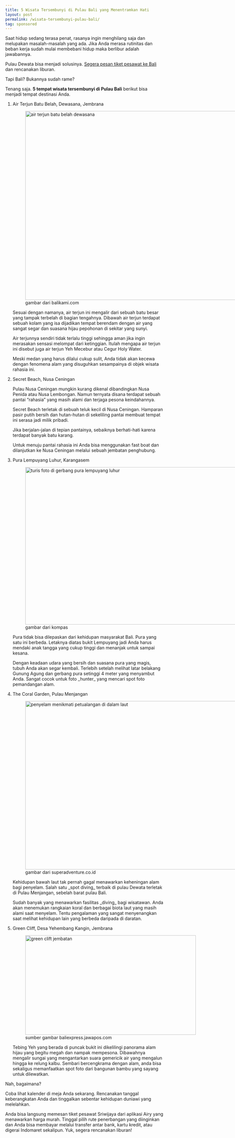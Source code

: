 ```yaml
---
title: 5 Wisata Tersembunyi di Pulau Bali yang Menentramkan Hati
layout: post
permalink: /wisata-tersembunyi-pulau-bali/
tag: sponsored
---
```

<div>
<p class="justify my3">
Saat hidup sedang terasa penat, rasanya ingin menghilang saja dan melupakan masalah-masalah yang ada. Jika Anda merasa rutinitas dan beban kerja sudah mulai membebani hidup maka berlibur adalah jawabannya.
</p>
</div>
<div>
<p class="justify my3">
Pulau Dewata bisa menjadi solusinya. <a href="https://www.airyrooms.com/tiket-pesawat" rel="noopener noreferrer" target="_blank">Segera pesan tiket pesawat ke Bali</a> dan rencanakan liburan.
</p>
</div>
<div>
<p class="justify my3">
Tapi Bali? Bukannya sudah rame?
</p>
</div>
<div>
<p class="justify my3">
Tenang saja. <strong>5 tempat wisata tersembunyi di Pulau Bali</strong> berikut bisa menjadi tempat destinasi Anda.
</p>
</div>
<ol>
<li>Air Terjun Batu Belah, Dewasana, Jembrana  
    <figure style="width: 800px" class="wp-caption alignnone"><img loading="lazy" src="https://lh3.googleusercontent.com/IPEOfGkQ4rhtclzuru_qDm36zNnKgmrZ2_UdF9HGeEavSUbSxakjmZ6abLcfsygz0D79AZiWU3kWYcRWf7fLa2X6Td8Z3KuVREU2R_DL8b1v_wh5bMddOPoRq1hP_9NyNr6rZ1UIRQ=w800-h600-no" width="800" height="600" alt="air terjun batu belah dewasana" class="size-full" /><figcaption class="wp-caption-text">gambar dari balikami.com</figcaption></figure>
<div>
<p class="justify my3">
Sesuai dengan namanya, air terjun ini mengalir dari sebuah batu besar yang tampak terbelah di bagian tengahnya. Dibawah air terjun terdapat sebuah kolam yang isa dijadikan tempat berendam dengan air yang sangat segar dan suasana hijau pepohonan di sekitar yang sunyi. 
</p>
</div>
<div>
<p class="justify my3">
Air terjunnya sendiri tidak terlalu tinggi sehingga aman jika ingin merasakan sensasi melompat dari ketinggian. Itulah mengapa air terjun ini disebut juga air terjun Yeh Mecebur atau Cegur Holy Water. 
</p>
</div>
<div>
<p class="justify my3">
Meski medan yang harus dilalui cukup sulit, Anda tidak akan kecewa dengan fenomena alam yang disuguhkan sesampainya di objek wisata rahasia ini.
</p>
</div>
</li>
<li>Secret Beach, Nusa Ceningan  
<div>
<p class="justify my3">
    Pulau Nusa Ceningan mungkin kurang dikenal dibandingkan Nusa Penida atau Nusa Lembongan. Namun ternyata disana terdapat sebuah pantai &#8220;rahasia&#8221; yang masih alami dan terjaga pesona keindahannya.
</p>
</div>
<div>
<p class="justify my3">
Secret Beach terletak di sebuah teluk kecil di Nusa Ceningan. Hamparan pasir putih bersih dan hutan-hutan di sekeliling pantai membuat tempat ini serasa jadi milik pribadi.
</p>
</div>
<div>
<p class="justify my3">
Jika berjalan-jalan di tepian pantainya, sebaiknya berhati-hati karena terdapat banyak batu karang. 
</p>
</div>
<div>
<p class="justify my3">
Untuk menuju pantai rahasia ini Anda bisa menggunakan fast boat dan dilanjutkan ke Nusa Ceningan melalui sebuah jembatan penghubung.
</p>
</div>
</li>
<li>Pura Lempuyang Luhur, Karangasem  
    <figure style="width: 750px" class="wp-caption alignnone"><img loading="lazy" src="https://lh3.googleusercontent.com/ilmPWeumAM4qh_0PD9YqELth7tl1D5_suh2awlbULdaytBVWPcAFQunYm9xiut1Zmu7bxib6Nunyyi6qpKL3xysOEgu-KxIyeRiFNR5tTpVeS7QmFwS1kTQAv6DeKJ2U9sGo-u2XvSI7BfT_mR6n_29OIJue1NNc1B09q1a-t7xmm89JtycwvPF8E2VqJ3kr7WX2e6NklGQKAWVeBiAQqd8t-LocCUXFI6FHufhRDXgi7O43xUaE1MYbINeLvUljN-tYeNLbxoMRjhhc9VDXyD2SKHAljvecrdZ3ZjtITck421UzHApeOC-EV8tgFO9bx-39HtSDbxf0pijiTRgc23xH8Xr57RGkL83WpkP8z6vBZeDKAd6i7UERQS9Q-1lDNn3kUPXcq3PWm7fO1nU_qLNn4I1Oy-pGaYxoaOkBb-9dsKsrpQhBu-ZbP4n51CS3pmj7GvlUC0Xr-DxQ-oX2fQkMP2Dg0ELsn1tut8ves9oyn0DuV9TMVOyL1vx-trS7gr8hQ2SBIG5L_ii_-CuEc8WgDc_CVClb1YXVPyU279eW8Sa75Pn_XS5zjTaslMZg-2Z2kvfUWXMK0U-1pT4ba9SBJLCIrAGgNRcXhqJ190j1rSawgmAPlVPHm8p1wXGkYaHrtS-iryOrwkToPb7k2QQrACrJ_VSllHmD1buZ44479bqXzPm8IRldZGE0jsp9vkKL0uRZnKVlDF7d5aB3flwR=w750-h500-no" width="750" height="500" alt="turis  foto di gerbang pura lempuyang luhur" class="size-full" /><figcaption class="wp-caption-text">gambar dari kompas</figcaption></figure>
<div>
<p class="justify my3">
Pura tidak bisa dilepaskan dari kehidupan masyarakat Bali. Pura yang satu ini berbeda. Letaknya diatas bukit Lempuyang jadi Anda harus mendaki anak tangga yang cukup tinggi dan menanjak untuk sampai kesana.
</p>
</div>
<div>
<p class="justify my3">    
Dengan keadaan udara yang bersih dan suasana pura yang magis, tubuh Anda akan segar kembali. Terlebih setelah melihat latar belakang Gunung Agung dan gerbang pura setinggi 4 meter yang menyambut Anda. Sangat cocok untuk foto _hunter_ yang mencari spot foto pemandangan alam.
</p>
</div>
</li>
<li>The Coral Garden, Pulau Menjangan  
    <figure style="width: 800px" class="wp-caption alignnone"><img loading="lazy" src="https://lh3.googleusercontent.com/ePpx__-YuM0ej6Y15tZT4C4jKAmjPBKW96kDcDNfeoGS2qhoXXl3vJKh9gB5O9-3wIaimJojjyDF_DyyOZtMHv-BcVID99Pqg6dIZ0YPn8LjbVN7EYJnN_ErKkvPPSxq2ZGVOlgJ0Tn_VeIBthWXjWlEaDj0tuNld3Uhs5kjSpVtumFobjZrV9siQE6aufJL-Dm9GuWM6busFzUkwj5CMHzJPgY8h9U3tJMwzONNbEIiOOrMLXp02ymXLLH7Hp2OSyDHm7GEXb5McH3UNLSgnoioUHFlWFXwEGKFb4bhhy9k0fXNQBVcNL0TWPkN55C68OXRHvNfsIiHmQ-uSf1RTj-134huxnThDDVz9BK0Xy8ZURnpXAy2sER1K4JdrtjFtCyfaq9XUXJR4uqszrGehWTPAbT7Fucz05KO21iE4EPf3QbYdYMI5e7ZCv_N6gpAqRRkaEQdr6SQHnA6OLb1LlGKNX2pIWYmFq13q4EfMQHuDelGbPWl1ZdEhLZStNsyQJBu4noD34Ot5wxBhnzROI_xJuq6Y6wLbE2MSc7Pi4jPduow0ADqTM_cTw-h1hMCDkuZfSFTSGckUt9vp7aC6JoB0JTT4e33SlJW6V4NIV00gEeGGNaepRyOll3TzWhPDg3AInFK1mYddpBcxXJFr6R0_zuqFkNiLZy7xIIgRJeZF-EiPiyuyOPOlKZYpHVvC8Gjoppp0MgZMGYwaFgL8Sea=w800-h535-no" width="800" height="535" alt="penyelam menikmati petualangan di dalam laut" class="size-full" /><figcaption class="wp-caption-text">gambar dari superadventure.co.id</figcaption></figure>
<div>
<p class="justify my3">
Kehidupan bawah laut tak pernah gagal menawarkan keheningan alam bagi penyelam. Salah satu _spot diving_ terbaik di pulau Dewata terletak di Pulau Menjangan, sebelah barat pulau Bali.
</p>
</div>
<div>
<p class="justify my3">
Sudah banyak yang menawarkan fasilitas _diving_ bagi wisatawan. Anda akan menemukan rangkaian koral dan berbagai biota laut yang masih alami saat menyelam. Tentu pengalaman yang sangat menyenangkan saat melihat kehidupan lain yang berbeda daripada di daratan.
</p>
</div>
</li>
<li>Green Cliff, Desa Yehembang Kangin, Jembrana  
    <figure style="width: 543px" class="wp-caption alignnone"><img loading="lazy" src="https://lh3.googleusercontent.com/KHWAWSaWoxcCeE5QYQdSTTWsmWkLeDN_rdZyj43-ff6cLX6L9e3d5w0bh1Y9UzLP7outRmUiv9-Vq8aDLZ6TLCih5z8WFyjdhNIwWZ3DWJlVsZtX8VUqYojo-_IrIArWdLfxd4SnSsHO7TNGSBSNtYmF184D1uWUI-UHnlqx-v0FRMhpUt_lQpUuZ2Fo_2VBoeMEDdweeN-GiHYW0n6sXEAFVpwO7OF2jjR1hnUEMrriLAtQ3ko-QhrI0nYjqjjHar0e38549XqvgzvwMoJJWdnp9KA6lXNELlzGOPUgT3cQ5SYdg4T6EShkcBSYORqy4j7yOvTGaxt5ub0oNm16qU_68-TnK4AWIoOA0ALxUA8fjK0e1xALa6ZiLrXPas_EEYUMtHVn1L5sArEgVLiqaIO2b-6HAEERCYnDiPyvgBI10o-W81FOacIAUSymCLy9iAB0FWK76uwFPSlC4pIoHtaAOqqIyJDZDxUFqEHuQPGJEDw2u6vPDL1tuVK09kX7YEkMjmVoXVJsF9228CAuDHVcXfF86weqPUqwwS6MLUpjMcZmgUEeQpB-FLMDJb4dUJGOlHcZKCY1_sv7KJiZSCj8t_iy1ljDvyyyHCwbMB5ynM92aR99CsmgGBYyqZDXSwVIgKemtiivSgJ3MTzB2xJP_eULBXT55sUDYzcOpEVbzXP4nko4pdB8EaeW8HkIyJ4mwI2rD0Kuy1Brn-XxLgJ1=w543-h316-no" width="543" height="316" alt="green clift jembatan" class="size-full" /><figcaption class="wp-caption-text">sumber gambar baliexpress.jawapos.com</figcaption></figure>
</p>
</div>
<div>
<p class="justify my3">
Tebing Yeh yang berada di puncak bukit ini dikelilingi panorama alam hijau yang begitu megah dan nampak mempesona. Dibawahnya mengalir sungai yang mengantarkan suara gemericik air yang mengalun hingga ke relung kalbu. Sembari bercengkrama dengan alam, anda bisa sekaligus memanfaatkan spot foto dari bangunan bambu yang sayang untuk dilewatkan.
</p>
</div>
</li>
</ol>
<div>
<p class="justify my3">
Nah, bagaimana?
</p>
</div>
<div>
<p class="justify my3">
Coba lihat kalender di meja Anda sekarang. Rencanakan tanggal keberangkatan Anda dan tinggalkan sebentar kehidupan duniawi yang melelahkan.
</p>
</div>
<div>
<p class="justify my3">
Anda bisa langsung memesan tiket pesawat Sriwijaya dari aplikasi Airy yang menawarkan harga murah. Tinggal pilih rute penerbangan yang diinginkan dan Anda bisa membayar melalui transfer antar bank, kartu kredit, atau digerai Indomaret sekalipun. Yuk, segera rencanakan liburan!
</p>
</div>
